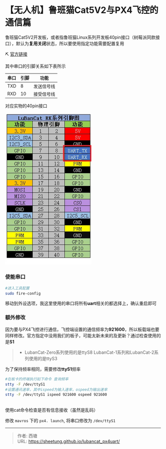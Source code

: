 # 【无人机】鲁班猫Cat5V2与PX4飞控的通信篇

鲁班猫Cat5V2开发板，或者指鲁班猫Linux系列开发板40pin接口（树莓派同款接口），默认为**复用关闭**状态，所以要使用指定功能需要配置复用
<!--more-->

⛏ [官方链接](https://doc.embedfire.com/linux/rk356x/quick_start/zh/latest/quick_start/40pin/uart/uart.html)

其中串口的引脚关系如下表所示

|串口|引脚|功能|
|---|---|---|
|TXD|8|发送信号线|
|RXD|10|接受信号线|
对应实物的40pin接口

![](/assets/lubancat_px4uart/202506170939501.webp)

### 使能串口

```bash
#进入工具配置
sudo fire-config
```

移动到外设选项，我这里使用的串口将所有**uart**相关的都选择上，确认重启即可

### 额外修改

因为要与PX4飞控进行通信，飞控端设置的通信频率为**921600**，所以板载端也要同样修改。官方指定中没用我们的板子，可能太新未来的及更新？通过检查使用的是**S1**

> - LubanCat-Zero系列使用的是ttyS8  LubanCat-1系列和LubanCat-2系列使用的是ttyS3

为了保持频率相同，需要修改**ttyS1**频率

```bash
#在板卡的终端执行如下命令 查询频率
stty -F /dev/ttyS1
#设置通讯速率，其中ispeed为输入速率，ospeed为输出速率
stty -F /dev/ttyS1 ispeed 921600 ospeed 921600



```

使用cat命令检查是否有信息接收（虽然是乱码）

修改 `mavros` 下的 `px4. launch`, 将串口修改为 `/dev/ttyS1`

---

> 作者: 西塘  
> URL: https://sheetung.github.io/lubancat_px4uart/  

